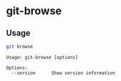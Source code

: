 # git-browse

## Usage

```sh
git browse
```

```
Usage: git-browse [options]

Options:
  --version      Show version information
```
